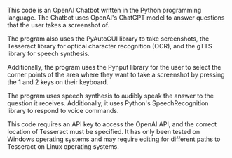 This code is an OpenAI Chatbot written in the Python programming language. The Chatbot uses OpenAI's ChatGPT model to answer questions that the user takes a screenshot of.

The program also uses the PyAutoGUI library to take screenshots, the Tesseract library for optical character recognition (OCR), and the gTTS library for speech synthesis.

Additionally, the program uses the Pynput library for the user to select the corner points of the area where they want to take a screenshot by pressing the 1 and 2 keys on their keyboard.

The program uses speech synthesis to audibly speak the answer to the question it receives. Additionally, it uses Python's SpeechRecognition library to respond to voice commands.

This code requires an API key to access the OpenAI API, and the correct location of Tesseract must be specified. It has only been tested on Windows operating systems and may require editing for different paths to Tesseract on Linux operating systems.
